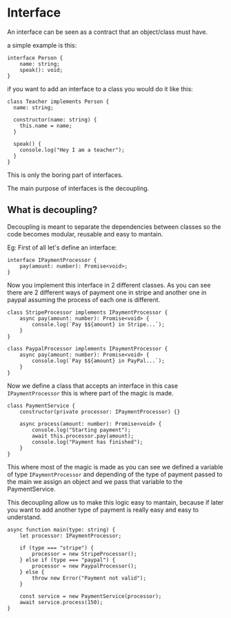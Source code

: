 # Interface

An interface can be seen as a contract that an object/class must have.

a simple example is this:

```
interface Person {
    name: string;
    speak(): void;
}

```

if you want to add an interface to a class you would do it like this:

```
class Teacher implements Person {
  name: string;

  constructor(name: string) {
    this.name = name;
  }

  speak() {
    console.log("Hey I am a teacher");
  }
}
```

This is only the boring part of interfaces.

The main purpose of interfaces is the decoupling.

## What is decoupling?

Decoupling is meant to separate the dependencies between classes so the code becomes modular, reusable and easy to mantain.

Eg:
First of all let's define an interface:

```
interface IPaymentProcessor {
    pay(amount: number): Promise<void>;
}
```

Now you implement this interface in 2 different classes.
As you can see there are 2 different ways of payment one in stripe and another one in paypal assuming the process of each one is different.

```
class StripeProcessor implements IPaymentProcessor {
    async pay(amount: number): Promise<void> {
        console.log(`Pay $${amount} in Stripe...`);
    }
}
```

```
class PaypalProcessor implements IPaymentProcessor {
    async pay(amount: number): Promise<void> {
        console.log(`Pay $${amount} in PayPal...`);
    }
}
```

Now we define a class that accepts an interface in this case `IPaymentProcessor` this is where part of the magic is made.

```
class PaymentService {
    constructor(private processor: IPaymentProcessor) {}

    async process(amount: number): Promise<void> {
        console.log("Starting payment");
        await this.processor.pay(amount);
        console.log("Payment has finished");
    }
}

```

This where most of the magic is made as you can see we defined a variable of type `IPaymentProcessor` and depending of the type of payment passed to the main we assign an object and we pass that variable to the PaymentService.

This decoupling allow us to make this logic easy to mantain, because if later you want to add another type of payment is really easy and easy to understand.

```
async function main(type: string) {
    let processor: IPaymentProcessor;

    if (type === "stripe") {
        processor = new StripeProcessor();
    } else if (type === "paypal") {
        processor = new PaypalProcessor();
    } else {
        throw new Error("Payment not valid");
    }

    const service = new PaymentService(processor);
    await service.process(150);
}
```
